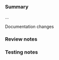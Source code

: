 ### Summary

[comment]: # (Summarise the problem and how the pull request solves it. You can use github links)
...

<!-- (Optional, remove if no changes to documentation) -->
Documentation changes

### Review notes
<!-- (Optional. Specify if something in particular should be looked at, or ignored, during review) -->

### Testing notes
<!-- (Optional. How to test locally and/or in DEV/QA environment) -->
